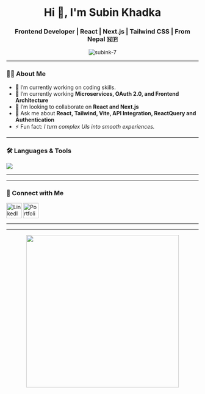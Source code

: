 <h1 align="center">Hi 👋, I'm Subin Khadka</h1>
<h3 align="center">Frontend Developer | React | Next.js | Tailwind CSS | From Nepal 🇳🇵</h3>

<p align="center">
  <img src="https://komarev.com/ghpvc/?username=subink-7&label=Profile%20views&color=0e75b6&style=flat" alt="subink-7" />
</p>

---

### 👨‍💻 About Me  
- 🔭 I’m currently working on coding skills.  
- 🌱 I’m currently working  **Microservices, OAuth 2.0, and Frontend Architecture**  
- 👯 I’m looking to collaborate on **React and Next.js**  
- 💬 Ask me about **React, Tailwind, Vite, API Integration, ReactQuery and Authentication**  
- ⚡ Fun fact: *I turn complex UIs into smooth experiences.*  

---

### 🛠️ Languages & Tools
<p align="left">
  <img src="https://skillicons.dev/icons?i=js,ts,react,nextjs,tailwind,html,css,nodejs,python,git,github,vscode" />
</p>

---

---

### 🔗 Connect with Me
<p align="left">
<a href="https://www.linkedin.com/in/subinkhadka/" target="blank"><img align="center" src="https://skillicons.dev/icons?i=linkedin" alt="LinkedIn" height="40" /></a>
<a href="https://ingskill.com" target="blank"><img align="center" src="https://skillicons.dev/icons?i=react" alt="Portfolio" height="40" /></a>
</p>

---

---

<p align="center">
  <img src="https://media.giphy.com/media/qgQUggAC3Pfv687qPC/giphy.gif" width="400" />
</p>
